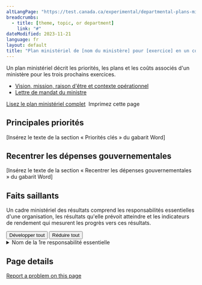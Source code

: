 ```yaml
---
altLangPage: "https://test.canada.ca/experimental/departmental-plans-ministeriels/dp-at-glance.html"
breadcrumbs:
  - title: [theme, topic, or department]
    link: "#"
dateModified: 2023-11-21
language: fr
layout: default
title: "Plan ministériel de [nom du ministère] pour [exercice] en un coup d'œil"
---
```


<link rel="stylesheet" type="text/css" href="departmental-plans-ministeriels/css/theme.min.css" />
<div class="mwsgeneric-base-html parbase section">
  <p>Un plan ministériel décrit les priorités, les plans et les coûts associés d'un ministère pour les trois prochains exercices. </p>
<ul>
    <li><a href="#">Vision, mission, raison d'être et contexte opérationnel </a></li>
    <li><a href="#">Lettre de mandat du ministre </a></li>
  </ul> 

 
  <div class="clearfix"></div>
  <section class="mrgn-tp-lg">
    <p><a href="https://test.canada.ca/experimental/departmental-plans-ministeriels/dp-full-page-fr.html" class="btn btn-primary btn-lg">Lisez le plan ministériel complet</a> <span class="wb-toggle" data-toggle="{&quot;selector&quot;: &quot;main summary&quot;, &quot;print&quot;: &quot;on&quot;}"></span> <a onclick="window.print()" class="btn btn-default btn-lg"><span class="glyphicon glyphicon-print" aria-hidden="true"></span>&nbsp;Imprimez cette page</a> </p>
  </section>
  <section>
    <h2>Principales priorités</h2>
    <p>[Insérez le texte de la section « Priorités clés » du gabarit Word]</p>
</section>
  <section>
    <h2>Recentrer les dépenses gouvernementales</h2>
    <p>[Insérez le texte de la section «  Recentrer les dépenses gouvernementales » du gabarit Word]</p>
</section>
  <section>
    <h2>Faits saillants </h2>
    <p>Un cadre ministériel des résultats comprend les responsabilités essentielles d'une organisation, les résultats qu'elle prévoit atteindre et les indicateurs de rendement qui mesurent les progrès vers ces résultats.</p>
<section id="cores"> <div class="btn-group mrgn-bttm-md">
<button type="button" class="btn btn-default wb-toggle" data-toggle="{&quot;selector&quot;: &quot;details&quot;, &quot;parent&quot;: &quot;#cores&quot;, &quot;type&quot;: &quot;on&quot;}">Développer tout</button>
<button type="button" class="btn btn-default wb-toggle" data-toggle="{&quot;selector&quot;: &quot;details&quot;, &quot;parent&quot;: &quot;#cores&quot;, &quot;type&quot;: &quot;off&quot;}">Réduire tout</button>
</div>
      <details class="brdr-tp brdr-rght brdr-bttm brdr-lft">
        <summary class="wb-toggle" data-toggle='{"print":"on"}'>Nom de la 1re responsabilité essentielle</summary>
      
        <p><strong>Résultats ministériels :</strong></p>
        <ul>
            <li>[Insérez une liste à puces de tous les résultats ministériels pour cette responsabilité essentielle]</li>
        </ul>
        
          <p><strong>Dépenses prévues : </strong>[Insérez les dépenses prévues] </p>
          <p><strong>Ressources humaines prévues :</strong> [Insérez le nombre d’équivalents temps plein] </p>
        
        
          <p><strong>Plans pour atteindre les résultats :</strong></p>
          <p>[Insérez un résumé des plans de l’organisation pour atteindre les résultats]</p>
            <p>De plus amples renseignements sur [<a href="#">nom de la responsabilité essentielle</a>] peuvent être trouvés dans le plan ministériel complet.</p>
        
      </details>
      <details class="brdr-tp brdr-rght brdr-bttm brdr-lft">
        <summary class="wb-toggle" data-toggle='{"print":"on"}'>Nom de la 2e responsabilité essentielle</summary>
        
          <p><strong>Résultats ministériels :</strong></p>
        <ul>
            <li>[Insérez une liste à puces de tous les résultats ministériels pour cette responsabilité essentielle]</li>
        </ul>
        
          <p><strong>Dépenses prévues : </strong>[Insérez les dépenses prévues] </p>
          <p><strong>Ressources humaines prévues :</strong> [Insérez le nombre d’équivalents temps plein] </p>
        
        
          <p><strong>Plans pour atteindre les résultats :</strong></p>
          <p>[Insérez un résumé des plans de l’organisation pour atteindre les résultats]</p>
            <p>De plus amples renseignements sur [<a href="#">nom de la responsabilité essentielle</a>] peuvent être trouvés dans le plan ministériel complet.</p>
        
      </details>
      <details class="brdr-tp brdr-rght brdr-bttm brdr-lft">
        <summary class="wb-toggle" data-toggle='{"print":"on"}'>Nom de la 3e responsabilité essentielle</summary>
        
          <p><strong>Résultats ministériels :</strong></p>
        <ul>
            <li>[Insérez une liste à puces de tous les résultats ministériels pour cette responsabilité essentielle]</li>
        </ul>
        
          <p><strong>Dépenses prévues : </strong>[Insérez les dépenses prévues] </p>
          <p><strong>Ressources humaines prévues :</strong> [Insérez le nombre d’équivalents temps plein] </p>
        
        
          <p><strong>Plans pour atteindre les résultats :</strong></p>
          <p>[Insérez un résumé des plans de l’organisation pour atteindre les résultats]</p>
            <p>De plus amples renseignements sur [<a href="#">nom de la responsabilité essentielle</a>] peuvent être trouvés dans le plan ministériel complet.</p>
        
      </details>
    <details class="brdr-tp brdr-rght brdr-bttm brdr-lft">
        <summary class="wb-toggle" data-toggle='{"print":"on"}'>Nom de la 4e responsabilité essentielle</summary>
        
          <p><strong>Résultats ministériels :</strong></p>
        <ul>
            <li>[Insérez une liste à puces de tous les résultats ministériels pour cette responsabilité essentielle]</li>
        </ul>
        
          <p><strong>Dépenses prévues : </strong>[Insérez les dépenses prévues] </p>
          <p><strong>Ressources humaines prévues :</strong> [Insérez le nombre d’équivalents temps plein] </p>
        
        
          <p><strong>Plans pour atteindre les résultats :</strong></p>
          <p>[Insérez un résumé des plans de l’organisation pour atteindre les résultats]</p>
            <p>De plus amples renseignements sur [<a href="#">nom de la responsabilité essentielle</a>] peuvent être trouvés dans le plan ministériel complet.</p>
        
      </details>
    </section>
  </section>
</div>
<section class="pagedetails">
  <h2 class="wb-inv">Page details</h2>
  <div class="row">
    <div class="col-sm-8 col-md-9 col-lg-9">
      <div data-ajax-replace="/content/canadasite/en/reportaproblem/feedbacktool/jcr:content/par/mwsgeneric_base_html.html">
        <div class="row row-no-gutters">
          <div class="col-sm-9 col-md-6 col-lg-5"> <a class="btn btn-default btn-block" href="https://www.canada.ca/en/report-problem.html">Report a problem on this page</a> </div>
        </div>
      </div>
    </div>
    <div class="wb-share col-sm-4 col-md-3" data-wb-share='{&#34;lnkClass&#34;: &#34;btn btn-default btn-block&#34;}'></div>
  </div>
</section>
